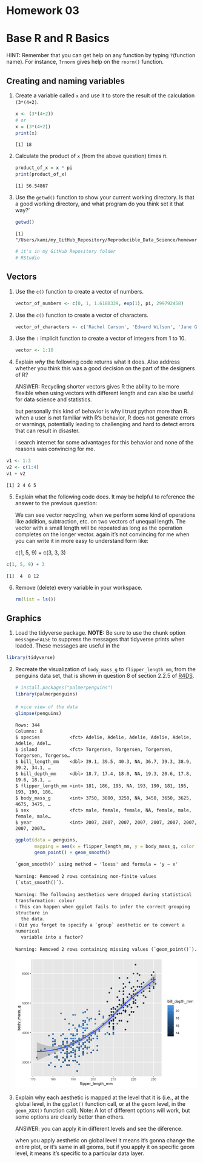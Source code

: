 Homework 03
================

# Base R and R Basics

HINT: Remember that you can get help on any function by typing
`?`(function name). For instance, `?rnorm` gives help on the `rnorm()`
function.

## Creating and naming variables

1.  Create a variable called `x` and use it to store the result of the
    calculation `(3*(4+2)`.

    ``` r
    x <- (3*(4+2))
    # or 
    x = (3*(4+2))
    print(x)
    ```

        [1] 18

2.  Calculate the product of `x` (from the above question) times π.

    ``` r
    product_of_x = x * pi
    print(product_of_x)
    ```

        [1] 56.54867

3.  Use the `getwd()` function to show your current working directory.
    Is that a good working directory, and what program do you think set
    it that way?’

    ``` r
    getwd()
    ```

        [1] "/Users/kami/my_GitHub_Repository/Reproducible_Data_Science/homework2"

    ``` r
    # it's in my GitHub Repository folder
    # RStudio
    ```

## Vectors

1.  Use the `c()` function to create a vector of numbers.

    ``` r
    vector_of_numbers <- c(0, 1, 1.6180339, exp(1), pi, 299792458)
    ```

2.  Use the `c()` function to create a vector of characters.

    ``` r
    vector_of_characters <- c('Rachel Carson', 'Edward Wilson', 'Jane Goodall', 'Sylvia Earle', 'David Attenborough')
    ```

3.  Use the `:` implicit function to create a vector of integers from 1
    to 10.

    ``` r
    vector <- 1:10
    ```

4.  Explain *why* the following code returns what it does. Also address
    whether you think this was a good decision on the part of the
    designers of R?

    ANSWER: Recycling shorter vectors gives R the ability to be more
    flexible when using vectors with different length and can also be
    useful for data science and statistics.

    but personally this kind of behavior is why i trust python more
    than R. when a user is not familiar with R’s behavior, R does not
    generate errors or warnings, potentially leading to challenging and
    hard to detect errors that can result in disaster.

    i search internet for some advantages for this behavior and none of
    the reasons was convincing for me.

``` r
v1 <- 1:3
v2 <- c(1:4)
v1 + v2
```

    [1] 2 4 6 5

5.  Explain what the following code does. It may be helpful to reference
    the answer to the previous question:

    We can see vector recycling, when we perform some kind of operations
    like addition, subtraction, etc. on two vectors of unequal length.
    The vector with a small length will be repeated as long as the
    operation completes on the longer vector. again it’s not convincing
    for me when you can write it in more easy to understand form like:

    c(1, 5, 9) + c(3, 3, 3)

``` r
c(1, 5, 9) + 3
```

    [1]  4  8 12

6.  Remove (delete) every variable in your workspace.

    ``` r
    rm(list = ls())
    ```

## Graphics

1.  Load the tidyverse package. **NOTE:** Be sure to use the chunk
    option `message=FALSE` to suppress the messages that tidyverse
    prints when loaded. These messages are useful in the

``` r
library(tidyverse)
```

2.  Recreate the visualization of `body_mass_g` to `flipper_length_mm`,
    from the penguins data set, that is shown in question 8 of section
    2.2.5 of [R4DS](https://r4ds.hadley.nz/data-visualize).

    ``` r
    # install.packages("palmerpenguins")
    library(palmerpenguins)

    # nice view of the data
    glimpse(penguins)
    ```

        Rows: 344
        Columns: 8
        $ species           <fct> Adelie, Adelie, Adelie, Adelie, Adelie, Adelie, Adel…
        $ island            <fct> Torgersen, Torgersen, Torgersen, Torgersen, Torgerse…
        $ bill_length_mm    <dbl> 39.1, 39.5, 40.3, NA, 36.7, 39.3, 38.9, 39.2, 34.1, …
        $ bill_depth_mm     <dbl> 18.7, 17.4, 18.0, NA, 19.3, 20.6, 17.8, 19.6, 18.1, …
        $ flipper_length_mm <int> 181, 186, 195, NA, 193, 190, 181, 195, 193, 190, 186…
        $ body_mass_g       <int> 3750, 3800, 3250, NA, 3450, 3650, 3625, 4675, 3475, …
        $ sex               <fct> male, female, female, NA, female, male, female, male…
        $ year              <int> 2007, 2007, 2007, 2007, 2007, 2007, 2007, 2007, 2007…

    ``` r
    ggplot(data = penguins,
           mapping = aes(x = flipper_length_mm, y = body_mass_g, color = bill_depth_mm)) +
           geom_point() + geom_smooth()
    ```

        `geom_smooth()` using method = 'loess' and formula = 'y ~ x'

        Warning: Removed 2 rows containing non-finite values (`stat_smooth()`).

        Warning: The following aesthetics were dropped during statistical transformation: colour
        ℹ This can happen when ggplot fails to infer the correct grouping structure in
          the data.
        ℹ Did you forget to specify a `group` aesthetic or to convert a numerical
          variable into a factor?

        Warning: Removed 2 rows containing missing values (`geom_point()`).

    ![](hmk_03_files/figure-commonmark/unnamed-chunk-12-1.png)

3.  Explain why each aesthetic is mapped at the level that it is (i.e.,
    at the global level, in the `ggplot()` function call, or at the geom
    level, in the `geom_XXX()` function call). Note: A lot of different
    options will work, but some options are clearly better than others.

    ANSWER: you can apply it in different levels and see the diference.

    when you apply aesthetic on global level it means it’s gonna change
    the entire plot, or it’s same in all geoms, but if you apply it on
    specific geom level, it means it’s specific to a particular data
    layer.
